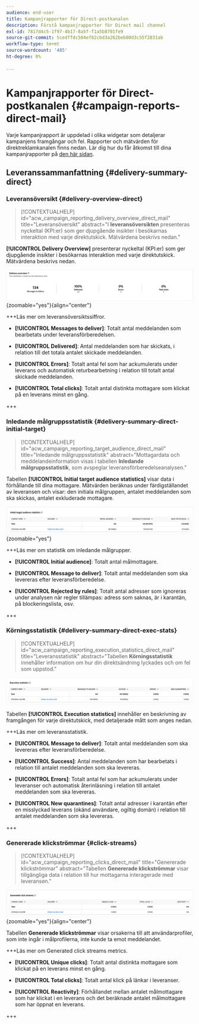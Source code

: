 ```yaml
---
audience: end-user
title: Kampanjrapporter för Direct-postkanalen
description: Förstå kampanjrapporter för Direct mail channel
exl-id: 7817d4c5-1f97-4b17-8a5f-f1a5b8701fe9
source-git-commit: 5cedffdc504ef82cbd3a262beb80d3c55f2831ab
workflow-type: tm+mt
source-wordcount: '485'
ht-degree: 0%

---
```


# Kampanjrapporter för Direct-postkanalen {#campaign-reports-direct-mail}

Varje kampanjrapport är uppdelad i olika widgetar som detaljerar kampanjens framgångar och fel. Rapporter och mätvärden för direktreklamkanalen finns nedan. Lär dig hur du får åtkomst till dina kampanjrapporter på [den här sidan](campaign-reports.md).

## Leveranssammanfattning {#delivery-summary-direct}

### Leveransöversikt {#delivery-overview-direct}

>[!CONTEXTUALHELP]
>id="acw_campaign_reporting_delivery_overview_direct_mail"
>title="Leveransöversikt"
>abstract="I **leveransöversikten** presenteras nyckeltal (KPI:er) som ger djupgående insikter i besökarnas interaktion med varje direktutskick. Mätvärdena beskrivs nedan."

**[!UICONTROL Delivery Overview]** presenterar nyckeltal (KPI:er) som ger djupgående insikter i besökarnas interaktion med varje direktutskick. Mätvärdena beskrivs nedan.

![](assets/direct-mail-campaign-overview.png){zoomable="yes"}{align="center"}

+++Läs mer om leveransöversiktssiffror.

* **[!UICONTROL Messages to deliver]**: Totalt antal meddelanden som bearbetats under leveransförberedelsen.

* **[!UICONTROL Delivered]**: Antal meddelanden som har skickats, i relation till det totala antalet skickade meddelanden.

* **[!UICONTROL Errors]**: Totalt antal fel som har ackumulerats under leverans och automatisk returbearbetning i relation till totalt antal skickade meddelanden.

* **[!UICONTROL Total clicks]**: Totalt antal distinkta mottagare som klickat på en leverans minst en gång.

+++

### Inledande målgruppsstatistik {#delivery-summary-direct-initial-target}

>[!CONTEXTUALHELP]
>id="acw_campaign_reporting_target_audience_direct_mail"
>title="Inledande målgruppsstatistik"
>abstract="Mottagardata och meddelandeinformation visas i tabellen **Inledande målgruppsstatistik**, som avspeglar leveransförberedelseanalysen."

Tabellen **[!UICONTROL Initial target audience statistics]** visar data i förhållande till dina mottagare. Mätvärden beräknas under färdigställandet av leveransen och visar: den initiala målgruppen, antalet meddelanden som ska skickas, antalet exkluderade mottagare.

![](assets/direct-mail-campaign-target-audience.png){zoomable="yes"}

+++Läs mer om statistik om inledande målgrupper.

* **[!UICONTROL Initial audience]**: Totalt antal målmottagare.

* **[!UICONTROL Message to deliver]**: Totalt antal meddelanden som ska levereras efter leveransförberedelse.

* **[!UICONTROL Rejected by rules]**: Totalt antal adresser som ignoreras under analysen när regler tillämpas: adress som saknas, är i karantän, på blockeringslista, osv.

+++

### Körningsstatistik {#delivery-summary-direct-exec-stats}

>[!CONTEXTUALHELP]
>id="acw_campaign_reporting_execution_statistics_direct_mail"
>title="Leveransstatistik"
>abstract="Tabellen **Körningsstatistik** innehåller information om hur din direktsändning lyckades och om fel som uppstod."

![](assets/direct-mail-campaign-exec.png)

Tabellen **[!UICONTROL Execution statistics]** innehåller en beskrivning av framgången för varje direktutskick, med detaljerade mått som anges nedan.

+++Läs mer om leveransstatistik.

* **[!UICONTROL Message to deliver]**: Totalt antal meddelanden som ska levereras efter leveransförberedelse.

* **[!UICONTROL Success]**: Antal meddelanden som har bearbetats i relation till antalet meddelanden som ska levereras.

* **[!UICONTROL Errors]**: Totalt antal fel som har ackumulerats under leveranser och automatisk återinläsning i relation till antalet meddelanden som ska levereras.

* **[!UICONTROL New quarantines]**: Totalt antal adresser i karantän efter en misslyckad leverans (okänd användare, ogiltig domän) i relation till antalet meddelanden som ska levereras.

+++

### Genererade klickströmmar {#click-streams}

>[!CONTEXTUALHELP]
>id="acw_campaign_reporting_clicks_direct_mail"
>title="Genererade klickströmmar"
>abstract="Tabellen **Genererade klickströmmar** visar tillgängliga data i relation till hur mottagarna interagerade med leveransen."

![](assets/direct-mail-campaign-clicks.png){zoomable="yes"}{align="center"}

Tabellen **Genererade klickströmmar** visar orsakerna till att användarprofiler, som inte ingår i målprofilerna, inte kunde ta emot meddelandet.

+++Läs mer om Generated click streams metrics.

* **[!UICONTROL Unique clicks]**: Totalt antal distinkta mottagare som klickat på en leverans minst en gång.

* **[!UICONTROL Total clicks]**: Totalt antal klick på länkar i leveranser.

* **[!UICONTROL Reactivity]**: Förhållandet mellan antalet målmottagare som har klickat i en leverans och det beräknade antalet målmottagare som har öppnat en leverans.

+++
